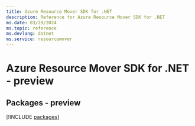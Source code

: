 ```yaml
---
title: Azure Resource Mover SDK for .NET
description: Reference for Azure Resource Mover SDK for .NET
ms.date: 03/29/2024
ms.topic: reference
ms.devlang: dotnet
ms.service: resourcemover
---
```

# Azure Resource Mover SDK for .NET - preview
## Packages - preview
[!INCLUDE [packages](resource-mover-index.md)]